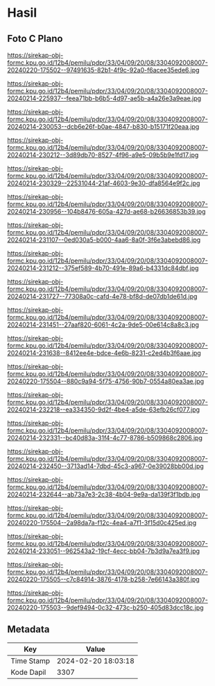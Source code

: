 # Hasil

## Foto C Plano

https://sirekap-obj-formc.kpu.go.id/12b4/pemilu/pdpr/33/04/09/20/08/3304092008007-20240220-175502--97491635-82b1-4f9c-92a0-f6acee35ede6.jpg

https://sirekap-obj-formc.kpu.go.id/12b4/pemilu/pdpr/33/04/09/20/08/3304092008007-20240214-225937--feea71bb-b6b5-4d97-ae5b-a4a26e3a9eae.jpg

https://sirekap-obj-formc.kpu.go.id/12b4/pemilu/pdpr/33/04/09/20/08/3304092008007-20240214-230053--dcb6e26f-b0ae-4847-b830-b15171f20eaa.jpg

https://sirekap-obj-formc.kpu.go.id/12b4/pemilu/pdpr/33/04/09/20/08/3304092008007-20240214-230212--3d89db70-8527-4f96-a9e5-09b5b9e1fd17.jpg

https://sirekap-obj-formc.kpu.go.id/12b4/pemilu/pdpr/33/04/09/20/08/3304092008007-20240214-230329--22531044-21af-4603-9e30-dfa8564e9f2c.jpg

https://sirekap-obj-formc.kpu.go.id/12b4/pemilu/pdpr/33/04/09/20/08/3304092008007-20240214-230956--104b8476-605a-427d-ae68-b26636853b39.jpg

https://sirekap-obj-formc.kpu.go.id/12b4/pemilu/pdpr/33/04/09/20/08/3304092008007-20240214-231107--0ed030a5-b000-4aa6-8a0f-3f6e3abebd86.jpg

https://sirekap-obj-formc.kpu.go.id/12b4/pemilu/pdpr/33/04/09/20/08/3304092008007-20240214-231212--375ef589-4b70-491e-89a6-b4331dc84dbf.jpg

https://sirekap-obj-formc.kpu.go.id/12b4/pemilu/pdpr/33/04/09/20/08/3304092008007-20240214-231727--77308a0c-cafd-4e78-bf8d-de07db1de61d.jpg

https://sirekap-obj-formc.kpu.go.id/12b4/pemilu/pdpr/33/04/09/20/08/3304092008007-20240214-231451--27aaf820-6061-4c2a-9de5-00e614c8a8c3.jpg

https://sirekap-obj-formc.kpu.go.id/12b4/pemilu/pdpr/33/04/09/20/08/3304092008007-20240214-231638--8412ee4e-bdce-4e6b-8231-c2ed4b3f6aae.jpg

https://sirekap-obj-formc.kpu.go.id/12b4/pemilu/pdpr/33/04/09/20/08/3304092008007-20240220-175504--880c9a94-5f75-4756-90b7-0554a80ea3ae.jpg

https://sirekap-obj-formc.kpu.go.id/12b4/pemilu/pdpr/33/04/09/20/08/3304092008007-20240214-232218--ea334350-9d2f-4be4-a5de-63efb26cf077.jpg

https://sirekap-obj-formc.kpu.go.id/12b4/pemilu/pdpr/33/04/09/20/08/3304092008007-20240214-232331--bc40d83a-31f4-4c77-8786-b509868c2806.jpg

https://sirekap-obj-formc.kpu.go.id/12b4/pemilu/pdpr/33/04/09/20/08/3304092008007-20240214-232450--3713ad14-7dbd-45c3-a967-0e39028bb00d.jpg

https://sirekap-obj-formc.kpu.go.id/12b4/pemilu/pdpr/33/04/09/20/08/3304092008007-20240214-232644--ab73a7e3-2c38-4b04-9e9a-da139f3f1bdb.jpg

https://sirekap-obj-formc.kpu.go.id/12b4/pemilu/pdpr/33/04/09/20/08/3304092008007-20240220-175504--2a98da7a-f12c-4ea4-a7f1-3f15d0c425ed.jpg

https://sirekap-obj-formc.kpu.go.id/12b4/pemilu/pdpr/33/04/09/20/08/3304092008007-20240214-233051--962543a2-19cf-4ecc-bb04-7b3d9a7ea3f9.jpg

https://sirekap-obj-formc.kpu.go.id/12b4/pemilu/pdpr/33/04/09/20/08/3304092008007-20240220-175505--c7c84914-3876-4178-b258-7e66143a380f.jpg

https://sirekap-obj-formc.kpu.go.id/12b4/pemilu/pdpr/33/04/09/20/08/3304092008007-20240220-175503--9def9494-0c32-473c-b250-405d83dcc18c.jpg


## Metadata

| Key        | Value               |
| ---------- | ------------------- |
| Time Stamp | 2024-02-20 18:03:18 |
| Kode Dapil | 3307                |



